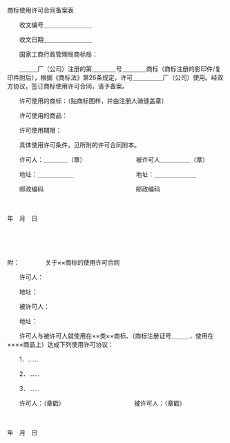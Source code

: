 



商标使用许可合同备案表



 

　　收文编号＿＿＿＿＿＿＿＿

　　收文日期＿＿＿＿＿＿＿＿

　　国家工商行政管理局商标局：

　　＿＿＿厂（公司）注册的第＿＿＿＿号＿＿＿＿商标（商标注册的影印件/复印件附后），根据《商标法》第26条规定，许可＿＿＿＿＿厂（公司）使用。经双方协议，签订商标使用许可合同，请予备案。

　　许可使用的商标：（贴商标图样，并由注册人骑缝盖章）

　　许可使用的商品：

　　许可使用期限：

　　具体使用许可条件，见所附的许可合同附本。

　　许可人：＿＿＿＿（章） 　　　　　　　　被许可人＿＿＿＿＿（章）

　　地址：＿＿＿＿＿＿ 　　　　　　　　　　地址：＿＿＿＿＿＿＿ 

　　邮政编码　　　　　　　　　　　　　　　 邮政编码　　　　　　　　　　　　　　　　　　　　　　　　　

　　


 年　月　日



　　

　　


 附：　　　　 关于××商标的使用许可合同



　　许可人：

　　地址：

　　被许可人：

　　地址：

　　许可人与被许可人就使用在××类××商标、（商标注册证号＿＿＿，使用在××××商品上）达成下列使用许可协议：

　　1．……

　　2．……

　　3．……　　　　　　　　

　　许可人：（章戳）　　　　　　　　　　　　被许可人：（章戳）

　　　　　　　　　　　　　　　　　　　　　　


 年　月　日



　　